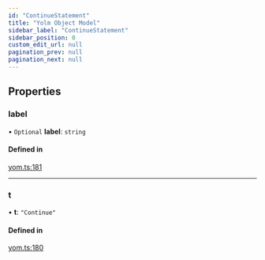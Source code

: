 ```yaml
---
id: "ContinueStatement"
title: "Yolm Object Model"
sidebar_label: "ContinueStatement"
sidebar_position: 0
custom_edit_url: null
pagination_prev: null
pagination_next: null
---
```


## Properties

### label

• `Optional` **label**: `string`

#### Defined in

[yom.ts:181](https://github.com/yolmio/boost/blob/964b449/src/yom.ts#L181)

___

### t

• **t**: ``"Continue"``

#### Defined in

[yom.ts:180](https://github.com/yolmio/boost/blob/964b449/src/yom.ts#L180)
